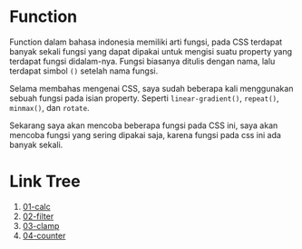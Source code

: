 # Function

Function dalam bahasa indonesia memiliki arti fungsi, pada CSS terdapat banyak sekali fungsi yang dapat dipakai untuk mengisi suatu property yang terdapat fungsi didalam-nya. Fungsi biasanya ditulis dengan nama, lalu terdapat simbol `()` setelah nama fungsi.

Selama membahas mengenai CSS, saya sudah beberapa kali menggunakan sebuah fungsi pada isian property. Seperti `linear-gradient()`, `repeat()`, `minmax()`, dan `rotate`.

Sekarang saya akan mencoba beberapa fungsi pada CSS ini, saya akan mencoba fungsi yang sering dipakai saja, karena fungsi pada css ini ada banyak sekali.

# Link Tree

1. [01-calc](https://github.com/naidra68/belajar-css/tree/main/02-css/17-function/01-calc)
2. [02-filter](https://github.com/naidra68/belajar-css/tree/main/02-css/17-function/02-filter)
3. [03-clamp](https://github.com/naidra68/belajar-css/tree/main/02-css/17-function/03-clamp)
4. [04-counter](https://github.com/naidra68/belajar-css/tree/main/02-css/17-function/04-counter)